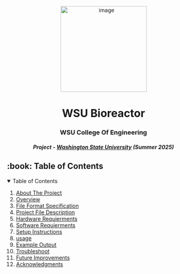 <p align="center"> 
<img width="225" height="225" alt="image" src="https://github.com/user-attachments/assets/d17d2acc-f795-433c-b252-b9756e165302" />
</p>
<h1 align="center"> WSU Bioreactor </h1>
<h3 align="center"> WSU College Of Engineering </h3>
<h5 align="center"> Project - <a href="https://wsu.edu//">Washington State University</a> (Summer 2025) </h5>

<!-- TABLE OF CONTENTS -->
<h2 id="table-of-contents"> :book: Table of Contents</h2>

<details open="open">
  <summary>Table of Contents</summary>
  <ol>
    <li><a href="#about-the-project"> About The Project</a></li>
    <li><a href="#overview"> Overview</a></li>
    <li><a href="#file-format-specification"> File Format Specification</a></li>
    <li><a href="#project-file-description"> Project File Description</a></li>
    <li><a href="#hardware-requierments"> Hardware Requierments</a></li>
    <li><a href="#software-requierments"> Software Requierments</a></li>
    <li><a href="#setup-instructions"> Setup Instructions</a></li>
    <li><a href="#usage"> usage </a></li>
    <li><a href="#example-output"> Example Output </a></li>
    <li><a href="#Troubleshoot"> Troubleshoot </a></li>
    <li><a href="#future-improvements"> Future Improvements </a></li>
    <li><a href="#Acknowledgements"> Acknowledgments </a></li>
  </ol>
</details>
